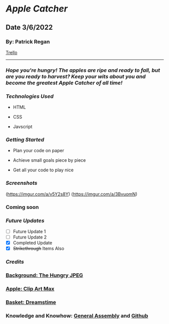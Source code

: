 # **_Apple Catcher_**

## Date 3/6/2022

### By: Patrick Regan

[Trello](https://trello.com/b/E969mYHl/apple-catching)


<!-- [Search](http://duckduckgo.com) | [Reddit](http://reddit.com) | [Coding Help](http://w3schools.com) --> 
<!-- maybe ill need this links section later, link to resources?   -->
---

### **_Hope you're hungry!  The apples are ripe and ready to fall, but are you ready to harvest?  Keep your wits about you and become the greatest Apple Catcher of all time!_**

### **_Technologies Used_**

- HTML

- CSS

- Javscript

### **_Getting Started_**

- Plan your code on paper

- Achieve small goals piece by piece

- Get all your code to play nice

### **_Screenshots_**

(https://imgur.com/a/v5Y2s8Y)
(https://imgur.com/a/3BvuomN)

### Coming soon

<!-- - ### My Dream Home

  ![My Dream Home](https://cdn10.phillymag.com/wp-content/uploads/sites/3/2019/01/lokal-a-frame-cabin.jpg)

- ### My Nightmare Home
  ![My Nightmare Home](https://1funny.com/wp-content/uploads/2010/05/bad-teeth-house-e1272839635713.jpg) -->
<!-- definitely add screenshots of game later -->
### **_Future Updates_**

- [ ] Future Update 1
- [ ] Future Update 2
- [x] Completed Update
- [x] ~~Strikethrough~~ Items Also

### **_Credits_**

### [Background: The Hungry JPEG](https://media1.thehungryjpeg.com/thumbs2/ori_3489674_ae138c1c790705db1753e27e66a251f9469a3716_cartoon-seamless-forest-vector-background-for-smartphone-app-and-compu.jpg)

### [Apple: Clip Art Max](https://www.clipartmax.com/png/middle/29-294937_apple-red-apple-cartoon-png.png)

### [Basket: Dreamstime](https://thumbs.dreamstime.com/b/basket-texture-wooden-seamless-pattern-31172084.jpg)

<!-- ### **Houses**: [DuckDuckGo Search](http://www.duckduckgo.com) -->

### **Knowledge and Knowhow**: [General Assembly](https://generalassemb.ly/) and [Github](https://github.com/SEI-R-2-22/u1_hw_markdown)